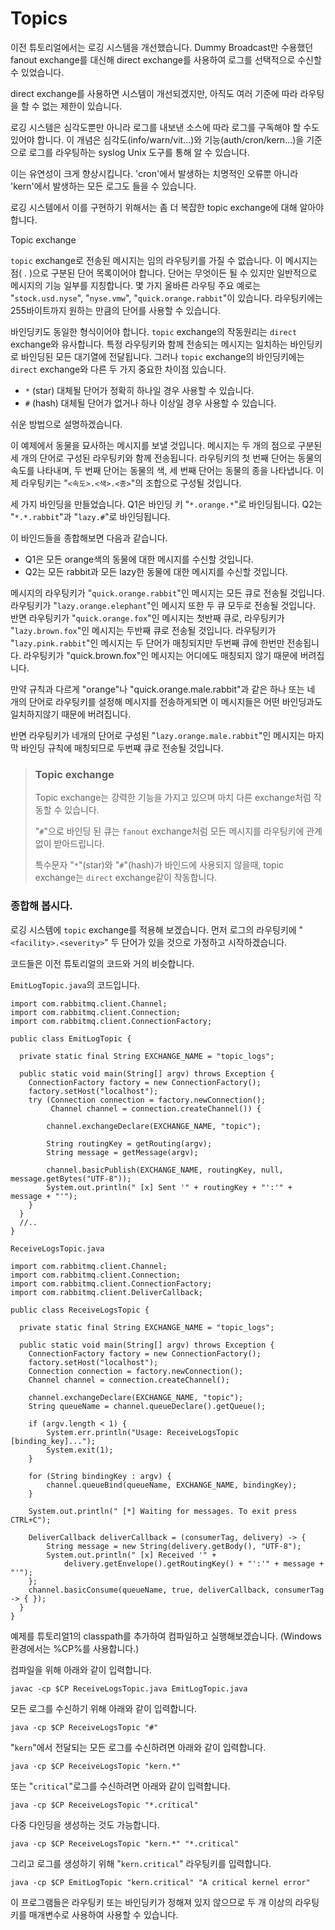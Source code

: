 # Topics

이전 튜토리얼에서는 로깅 시스템을 개선했습니다. Dummy Broadcast만 수용했던 fanout exchange를 대신해 direct exchange를 사용하여 로그를 선택적으로 수신할 수 있었습니다.

direct exchange를 사용하면 시스템이 개선되겠지만, 아직도 여러 기준에 따라 라우팅을 할 수 없는 제한이 있습니다.

로깅 시스템은 심각도뿐만 아니라 로그를 내보낸 소스에 따라 로그를 구독해야 할 수도 있어야 합니다. 이 개념은 심각도(info/warn/vit...)와 기능(auth/cron/kern...)을 기준으로 로그를 라우팅하는 syslog Unix 도구를 통해 알 수 있습니다.

이는 유연성이 크게 향상시킵니다. 'cron'에서 발생하는 치명적인 오류뿐 아니라 'kern'에서 발생하는 모든 로그도 들을 수 있습니다.

로깅 시스템에서 이를 구현하기 위해서는 좀 더 복잡한 topic exchange에 대해 알아야 합니다.

Topic exchange

`topic` exchange로 전송된 메시지는 임의 라우팅키를 가질 수 없습니다. 이 메시지는 점( . )으로 구분된 단어 목록이어야 합니다. 단어는 무엇이든 될 수 있지만 일반적으로 메시지의 기능 일부를 지칭합니다. 몇 가지 올바른 라우팅 주요 예로는 "`stock.usd.nyse`", "`nyse.vmw`", "`quick.orange.rabbit`"이 있습니다. 라우팅키에는 255바이트까지 원하는 만큼의 단어를 사용할 수 있습니다.

바인딩키도 동일한 형식이어야 합니다. `topic` exchange의 작동원리는 `direct` exchange와 유사합니다. 특정 라우팅키와 함께 전송되는 메시지는 일치하는 바인딩키로 바인딩된 모든 대기열에 전달됩니다. 그러나 `topic` exchange의 바인딩키에는 `direct` exchange와 다른 두 가지 중요한 차이점 있습니다.

+ `*` (star) 대체될 단어가 정확히 하나일 경우 사용할 수 있습니다.
+ `#` (hash) 대체될 단어가 없거나 하나 이상일 경우 사용할 수 있습니다.

쉬운 방법으로 설명하겠습니다.

이 예제에서 동물을 묘사하는 메시지를 보낼 것입니다. 메시지는 두 개의 점으로 구분된 세 개의 단어로 구성된 라우팅키와 함께 전송됩니다. 라우팅키의 첫 번째 단어는 동물의 속도를 나타내며, 두 번째 단어는 동물의 색, 세 번째 단어는 동물의 종을 나타냅니다. 이제 라우팅키는 "`<속도>.<색>.<종>`"의 조합으로 구성될 것입니다.

세 가지 바인딩을 만들었습니다. Q1은 바인딩 키 "`*.orange.*`"로 바인딩됩니다. Q2는 "`*.*.rabbit`"과 "`lazy.#`"로 바인딩됩니다.

이 바인드들을 종합해보면 다음과 같습니다.

+ Q1은 모든 orange색의 동물에 대한 메시지를 수신할 것입니다.
+ Q2는 모든 rabbit과 모든 lazy한 동물에 대한 메시지를 수신할 것입니다.

메시지의 라우팅키가 "`quick.orange.rabbit`"인 메시지는 모든 큐로 전송될 것입니다. 라우팅키가 "`lazy.orange.elephant`"인 메시지 또한 두 큐 모두로 전송될 것입니다. 반면 라우팅키가 "`quick.orange.fox`"인 메시지는 첫반째 큐로, 라우팅키가 "`lazy.brown.fox`"인 메시지는 두반째 큐로 전송될 것입니다. 라우팅키가 "`lazy.pink.rabbit`"인 메시지는 두 단어가 매칭되지만 두번째 큐에 한번만 전송됩니다. 라우팅키가 "quick.brown.fox"인 메시지는 어디에도 매칭되지 않기 때문에 버려집니다.

만약 규칙과 다르게 "orange"나 "quick.orange.male.rabbit"과 같은 하나 또는 네 개의 단어로 라우팅키를 설정해 메시지를 전송하게되면 이 메시지들은 어떤 바인딩과도 일치하지않기 때문에 버려집니다.

반면 라우팅키가 네개의 단어로 구성된 "`lazy.orange.male.rabbit`"인 메시지는 마지막 바인딩 규칙에 매칭되므로 두번쨰 큐로 전송될 것입니다.

> ### Topic exchange
>
> Topic exchange는 강력한 기능을 가지고 있으며 마치 다른 exchange처럼 작동할 수 있습니다.
>
> "`#`"으로 바인딩 된 큐는 `fanout` exchange처럼 모든 메시지를 라우팅키에 관계 없이 받아드립니다. 
>
> 특수문자 "`*`"(star)와 "`#`"(hash)가 바인드에 사용되지 않을때, topic exchange는 `direct` exchange같이 작동합니다.

### 종합해 봅시다.

로깅 시스템에 `topic` exchange를 적용해 보겠습니다. 먼저 로그의 라우팅키에 "`<facility>.<severity>`" 두 단어가 있을 것으로 가정하고 시작하겠습니다.

코드들은 이전 튜토리얼의 코드와 거의 비슷합니다.

`EmitLogTopic.java`의 코드입니다.
```
import com.rabbitmq.client.Channel;
import com.rabbitmq.client.Connection;
import com.rabbitmq.client.ConnectionFactory;

public class EmitLogTopic {

  private static final String EXCHANGE_NAME = "topic_logs";

  public static void main(String[] argv) throws Exception {
    ConnectionFactory factory = new ConnectionFactory();
    factory.setHost("localhost");
    try (Connection connection = factory.newConnection();
         Channel channel = connection.createChannel()) {

        channel.exchangeDeclare(EXCHANGE_NAME, "topic");

        String routingKey = getRouting(argv);
        String message = getMessage(argv);

        channel.basicPublish(EXCHANGE_NAME, routingKey, null, message.getBytes("UTF-8"));
        System.out.println(" [x] Sent '" + routingKey + "':'" + message + "'");
    }
  }
  //..
}
```

`ReceiveLogsTopic.java`
```
import com.rabbitmq.client.Channel;
import com.rabbitmq.client.Connection;
import com.rabbitmq.client.ConnectionFactory;
import com.rabbitmq.client.DeliverCallback;

public class ReceiveLogsTopic {

  private static final String EXCHANGE_NAME = "topic_logs";

  public static void main(String[] argv) throws Exception {
    ConnectionFactory factory = new ConnectionFactory();
    factory.setHost("localhost");
    Connection connection = factory.newConnection();
    Channel channel = connection.createChannel();

    channel.exchangeDeclare(EXCHANGE_NAME, "topic");
    String queueName = channel.queueDeclare().getQueue();

    if (argv.length < 1) {
        System.err.println("Usage: ReceiveLogsTopic [binding_key]...");
        System.exit(1);
    }

    for (String bindingKey : argv) {
        channel.queueBind(queueName, EXCHANGE_NAME, bindingKey);
    }

    System.out.println(" [*] Waiting for messages. To exit press CTRL+C");

    DeliverCallback deliverCallback = (consumerTag, delivery) -> {
        String message = new String(delivery.getBody(), "UTF-8");
        System.out.println(" [x] Received '" +
            delivery.getEnvelope().getRoutingKey() + "':'" + message + "'");
    };
    channel.basicConsume(queueName, true, deliverCallback, consumerTag -> { });
  }
}
```

예제를 튜토리얼1의 classpath를 추가하여 컴파일하고 실행해보겠습니다. (Windows환경에서는 %CP%를 사용합니다.)

컴파일을 위해 아래와 같이 입력합니다.
```
javac -cp $CP ReceiveLogsTopic.java EmitLogTopic.java
```

모든 로그를 수신하기 위해 아래와 같이 입력합니다.
```
java -cp $CP ReceiveLogsTopic "#"
```

"`kern`"에서 전달되는 모든 로그를 수신하려면 아래와 같이 입력합니다.
```
java -cp $CP ReceiveLogsTopic "kern.*"
```

또는 "`critical`"로그를 수신하려면 아래와 같이 입력합니다.
```
java -cp $CP ReceiveLogsTopic "*.critical"
```

다중 다인딩을 생성하는 것도 가능합니다.
```
java -cp $CP ReceiveLogsTopic "kern.*" "*.critical"
```

그리고 로그를 생성하기 위해 "`kern.critical`" 라우팅키를 입력합니다. 
```
java -cp $CP EmitLogTopic "kern.critical" "A critical kernel error"
```

이 프로그램들은 라우팅키 또는 바인딩키가 정해져 있지 않으므로 두 개 이상의 라우팅키를 매개변수로 사용하여 사용할 수 있습니다.